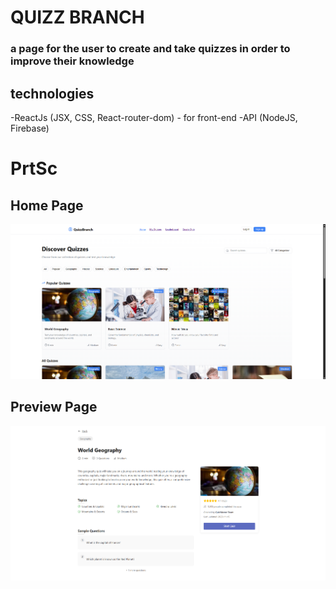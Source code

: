 # QUIZZ BRANCH

### a page for the user to create and take quizzes in order to improve their knowledge

## technologies

-ReactJs (JSX, CSS, React-router-dom) - for front-end
-API (NodeJS, Firebase)

# PrtSc

## Home Page
![alt text](image-1.png)

## Preview Page
![alt text](image.png)